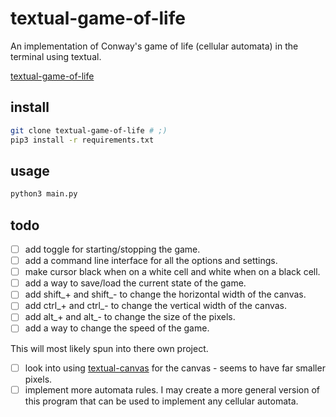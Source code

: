 # textual-game-of-life 

An implementation of Conway's game of life (cellular automata) in the terminal using textual.

[textual-game-of-life](https://github.com/thomascrha/textual-game-of-life/assets/5226462/66dd4153-d286-4680-ac73-8fd63e60c00e)

## install

```bash
git clone textual-game-of-life # ;)
pip3 install -r requirements.txt
```
## usage

```bash
python3 main.py
```

## todo

- [ ] add toggle for starting/stopping the game. 
- [ ] add a command line interface for all the options and settings.
- [ ] make cursor black when on a white cell and white when on a black cell.
- [ ] add a way to save/load the current state of the game.
- [ ] add shift_+ and shift_- to change the horizontal width of the canvas.
- [ ] add ctrl_+ and ctrl_- to change the vertical width of the canvas.
- [ ] add alt_+ and alt_- to change the size of the pixels.
- [ ] add a way to change the speed of the game.

This will most likely spun into there own project.
- [ ] look into using [textual-canvas](https://github.com/davep/textual-canvas) for the canvas - seems to have far smaller pixels. 
- [ ] implement more automata rules. I may create a more general version of this program that can be used to implement any cellular automata.
